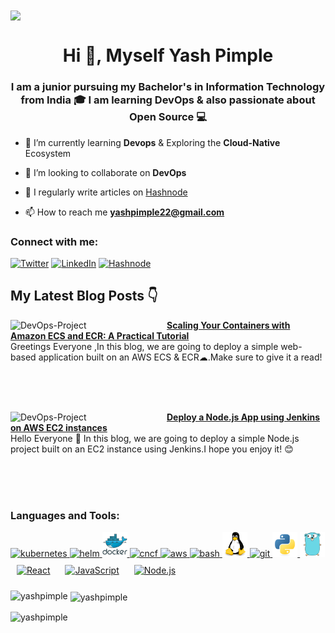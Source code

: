 <div>
<img align="center" src="https://i.imgur.com/4ASafy0.png">
</div>

<h1 align="center">Hi 👋, Myself Yash Pimple</h1>
<h3 align="center">I am a junior pursuing my Bachelor's in Information Technology from India 🎓 I am learning DevOps & also passionate about Open Source 💻</h3>

- 🌱 I’m currently learning **Devops** & Exploring the  **Cloud-Native** Ecosystem

- 👯 I’m looking to collaborate on **DevOps**

- 📝 I regularly write articles on [Hashnode](https://hashnode.com/@yashpimple22)

- 📫 How to reach me **yashpimple22@gmail.com**

<h3 align="left">Connect with me:</h3>

[![Twitter](https://img.shields.io/badge/Twitter-%231DA1F2.svg?style=for-the-badge&logo=Twitter&logoColor=white)](https://twitter.com/Yashpimple22)
[![LinkedIn](https://img.shields.io/badge/linkedin-%230077B5.svg?style=for-the-badge&logo=linkedin&logoColor=white)](https://www.linkedin.com/in/yash-pimple/)
[![Hashnode](https://img.shields.io/badge/Hashnode-2962FF?style=for-the-badge&logo=hashnode&logoColor=white)](https://yashpimple.hashnode.dev/)



## My Latest Blog Posts 👇
<!-- HASHNODE_BLOG:START -->
<p align="left">
<a href="https://devopscommunity.hashnode.dev/deploy-a-nodejs-app-using-jenkins-on-aws-ec2-instances](https://yashpimple.hashnode.dev/scaling-your-containers-with-amazon-ecs-and-ecr-a-practical-tutorial" title="Scaling Your Containers with Amazon ECS and ECR: A Practical Tutorial"><img src="https://user-images.githubusercontent.com/97302447/235843659-9220ad24-981f-454b-b062-afe66cf9683f.jpg" alt="DevOps-Project" width="250px" align="left" /></a>
<a href="https://yashpimple.hashnode.dev/scaling-your-containers-with-amazon-ecs-and-ecr-a-practical-tutorial" title="Scaling Your Containers with Amazon ECS and ECR: A Practical Tutorial"><strong>Scaling Your Containers with Amazon ECS and ECR: A Practical Tutorial</strong></a>
<br/> Greetings Everyone ,In this blog, we are going to deploy a simple web-based application built on an AWS ECS & ECR☁.Make sure to give it a read! 
</p>


</br></br></br>

<p align="left">
<a href="https://devopscommunity.hashnode.dev/deploy-a-nodejs-app-using-jenkins-on-aws-ec2-instances" title="Deploy a Node.js App using Jenkins on AWS EC2 instances"><img src="https://user-images.githubusercontent.com/97302447/224335559-18c2e5f5-ac75-4e6e-a5a8-8fcb7fb9c341.png" alt="DevOps-Project" width="250px" align="left" /></a>
<a href="https://devopscommunity.hashnode.dev/deploy-a-nodejs-app-using-jenkins-on-aws-ec2-instances" title="Deploy a Node.js App using Jenkins on AWS EC2 instances"><strong>Deploy a Node.js App using Jenkins on AWS EC2 instances</strong></a>
<br/> Hello Everyone 👋 In this blog, we are going to deploy a simple Node.js project built on an EC2 instance using Jenkins.I hope you enjoy it! 😊
</p>

<!-- HASHNODE_BLOG:END -->
</br></br></br>

<h3 align="left">Languages and Tools:</h3>
<p align="left"> 
<a href="https://kubernetes.io" target="_blank" rel="noreferrer"> <img src="https://www.vectorlogo.zone/logos/kubernetes/kubernetes-icon.svg" alt="kubernetes" width="40" height="40"/> </a> 
<a href="https://helm.sh/" target="_blank" rel="noreferrer"> <img src="https://www.vectorlogo.zone/logos/helmsh/helmsh-icon.svg" alt="helm" width="40" height="40"/> </a> 
<a href="https://www.docker.com/" target="_blank" rel="noreferrer"> <img src="https://raw.githubusercontent.com/devicons/devicon/master/icons/docker/docker-original-wordmark.svg" alt="docker" width="40" height="40"/> </a> 
<a href="https://www.cncf.io/" target="_blank" rel="noreferrer"> <img src="https://www.vectorlogo.zone/logos/cncfio/cncfio-icon.svg" alt="cncf" width="40" height="40"/> </a> 
<a href="https://aws.amazon.com" target="_blank" rel="noreferrer"> <img src="https://cdn.cdnlogo.com/logos/a/19/aws.svg" alt="aws" width="40" height="40"/> </a> 
<a href="https://www.gnu.org/software/bash/" target="_blank" rel="noreferrer"> <img src="https://www.vectorlogo.zone/logos/gnu_bash/gnu_bash-official.svg" alt="bash" width="70" height="40"/> </a> 
<a href="https://www.linux.org/" target="_blank" rel="noreferrer"> <img src="https://raw.githubusercontent.com/devicons/devicon/master/icons/linux/linux-original.svg" alt="linux" width="40" height="40"/> </a> 
<a href="https://git-scm.com/" target="_blank" rel="noreferrer"> <img src="https://www.vectorlogo.zone/logos/git-scm/git-scm-icon.svg" alt="git" width="40" height="40"/> </a> 
<a href="https://www.python.org" target="_blank" rel="noreferrer"> <img src="https://raw.githubusercontent.com/devicons/devicon/master/icons/python/python-original.svg" alt="python" width="40" height="40"/> </a> 
<a href="https://golang.org" target="_blank" rel="noreferrer"> <img src="https://raw.githubusercontent.com/devicons/devicon/master/icons/go/go-original.svg" alt="go" width="40" height="40"/> </a> 
<a href="https://reactjs.org/" target="_blank"><img style="margin: 10px" src="https://profilinator.rishav.dev/skills-assets/react-original-wordmark.svg" alt="React" height="50" /></a>  
<a href="https://www.javascript.com/" target="_blank"><img style="margin: 10px" src="https://profilinator.rishav.dev/skills-assets/javascript-original.svg" alt="JavaScript" height="50" /></a>     
<a href="https://nodejs.org/" target="_blank"><img style="margin: 10px" src="https://profilinator.rishav.dev/skills-assets/nodejs-original-wordmark.svg" alt="Node.js" height="50" /></a> 
  
</p>
  
  
 


<p><img align="left" src="https://github-readme-stats.vercel.app/api/top-langs?username=yashpimple&show_icons=true&locale=en&layout=compact" alt="yashpimple" /></p>

<p>&nbsp;<img align="center" src="https://github-readme-stats.vercel.app/api?username=yashpimple&show_icons=true&locale=en" alt="yashpimple" /></p>

<p><img align="center" src="https://github-readme-streak-stats.herokuapp.com/?user=yashpimple&" alt="yashpimple" /></p>



